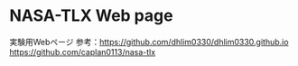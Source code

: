 # NASA-TLX Web page
実験用Webページ
参考：https://github.com/dhlim0330/dhlim0330.github.io
https://github.com/caplan0113/nasa-tlx

